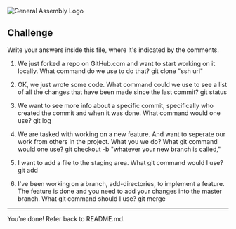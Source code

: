 ![General Assembly Logo](http://i.imgur.com/ke8USTq.png)

## Challenge

Write your answers inside this file, where it's indicated by the comments.

1. We just forked a repo on GitHub.com and want to start working on it locally. What command do we use to do that?
git clone "ssh url"
2. OK, we just wrote some code. What command could we use to see a list of all the changes that have been made since the last commit?
git status

3. We want to see more info about a specific commit, specifically who created the commit and when it was done. What command would one use?
git log

4. We are tasked with working on a new feature. And want to seperate our work from others in the project. What you we do? What git command would one use?
git checkout -b "whatever your new branch is called,"


5. I want to add a file to the staging area. What git command would I use?
git add

6. I've been working on a branch, add-directories, to implement a feature. The feature is done and you need to add your changes into the master branch. What git command should I use?
git merge


<hr>

You're done! Refer back to README.md.
